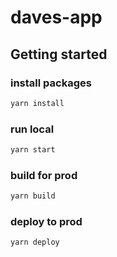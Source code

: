 # daves-app

## Getting started

### install packages
```bash
yarn install
```

### run local
```bash
yarn start
```

### build for prod
```bash
yarn build
```

### deploy to prod
```bash
yarn deploy
```
